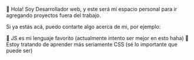 

<!--
**IanStuardo-Dev/IanStuardo-Dev** is a ✨ _special_ ✨ repository because its `README.md` (this file) appears on your GitHub profile.

Here are some ideas to get you started:

- 🔭 I’m currently working on ...
- 🌱 I’m currently learning ...
- 👯 I’m looking to collaborate on ...
- 🤔 I’m looking for help with ...
- 💬 Ask me about ...
- 📫 How to reach me: ...
- 😄 Pronouns: ...
- ⚡ Fun fact: ...
-->

👋 Hola! Soy Desarrollador web, y este será mi espacio personal para ir agregando proyectos fuera del trabajo.

Si ya estás acá, puedo contarte algo acerca de mi, por ejemplo:

🔭 JS es mi lenguaje favorito (actualmente intento ser mejor en esto haha)
🤔 Estoy tratando de aprender más seriamente CSS (sé lo importante que puede ser)
